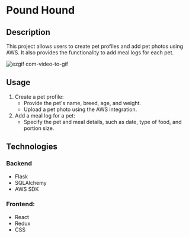 # Pound Hound

## Description
This project allows users to create pet profiles and add pet photos using AWS. It also provides the functionality to add meal logs for each pet.

![ezgif com-video-to-gif](https://github.com/tohknee/capstone-calorie-tracker/assets/13267560/cd229454-caf2-46e6-a085-b67f674259b4)

## Usage
1. Create a pet profile:
   - Provide the pet's name, breed, age, and weight.
   - Upload a pet photo using the AWS integration.
2. Add a meal log for a pet:
   - Specify the pet and meal details, such as date, type of food, and portion size.

## Technologies
### Backend
 * Flask
 * SQLAlchemy
 * AWS SDK
   
### Frontend:
 * React
 * Redux
 * CSS


